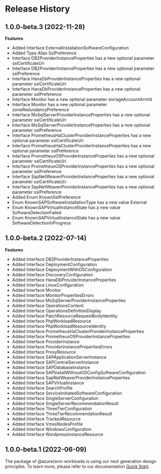 # Release History
    
## 1.0.0-beta.3 (2022-11-28)
    
**Features**

  - Added Interface ExternalInstallationSoftwareConfiguration
  - Added Type Alias SslPreference
  - Interface DB2ProviderInstanceProperties has a new optional parameter sslCertificateUri
  - Interface DB2ProviderInstanceProperties has a new optional parameter sslPreference
  - Interface HanaDbProviderInstanceProperties has a new optional parameter sslCertificateUri
  - Interface HanaDbProviderInstanceProperties has a new optional parameter sslPreference
  - Interface Monitor has a new optional parameter storageAccountArmId
  - Interface Monitor has a new optional parameter zoneRedundancyPreference
  - Interface MsSqlServerProviderInstanceProperties has a new optional parameter sslCertificateUri
  - Interface MsSqlServerProviderInstanceProperties has a new optional parameter sslPreference
  - Interface PrometheusHaClusterProviderInstanceProperties has a new optional parameter sslCertificateUri
  - Interface PrometheusHaClusterProviderInstanceProperties has a new optional parameter sslPreference
  - Interface PrometheusOSProviderInstanceProperties has a new optional parameter sslCertificateUri
  - Interface PrometheusOSProviderInstanceProperties has a new optional parameter sslPreference
  - Interface SapNetWeaverProviderInstanceProperties has a new optional parameter sslCertificateUri
  - Interface SapNetWeaverProviderInstanceProperties has a new optional parameter sslPreference
  - Added Enum KnownSslPreference
  - Enum KnownSAPSoftwareInstallationType has a new value External
  - Enum KnownSAPVirtualInstanceState has a new value SoftwareDetectionFailed
  - Enum KnownSAPVirtualInstanceState has a new value SoftwareDetectionInProgress
    
    
## 1.0.0-beta.2 (2022-07-14)
    
**Features**

  - Added Interface DB2ProviderInstanceProperties
  - Added Interface DeploymentConfiguration
  - Added Interface DeploymentWithOSConfiguration
  - Added Interface DiscoveryConfiguration
  - Added Interface HanaDbProviderInstanceProperties
  - Added Interface LinuxConfiguration
  - Added Interface Monitor
  - Added Interface MonitorPropertiesErrors
  - Added Interface MsSqlServerProviderInstanceProperties
  - Added Interface OperationsContent
  - Added Interface OperationsDefinitionDisplay
  - Added Interface PatchResourceRequestBodyIdentity
  - Added Interface PhpWorkloadResource
  - Added Interface PhpWorkloadResourceIdentity
  - Added Interface PrometheusHaClusterProviderInstanceProperties
  - Added Interface PrometheusOSProviderInstanceProperties
  - Added Interface ProviderInstance
  - Added Interface ProviderInstancePropertiesErrors
  - Added Interface ProxyResource
  - Added Interface SAPApplicationServerInstance
  - Added Interface SAPCentralServerInstance
  - Added Interface SAPDatabaseInstance
  - Added Interface SAPInstallWithoutOSConfigSoftwareConfiguration
  - Added Interface SapNetWeaverProviderInstanceProperties
  - Added Interface SAPVirtualInstance
  - Added Interface SearchProfile
  - Added Interface ServiceInitiatedSoftwareConfiguration
  - Added Interface SingleServerConfiguration
  - Added Interface SingleServerRecommendationResult
  - Added Interface ThreeTierConfiguration
  - Added Interface ThreeTierRecommendationResult
  - Added Interface TrackedResource
  - Added Interface VmssNodesProfile
  - Added Interface WindowsConfiguration
  - Added Interface WordpressInstanceResource
    
    
## 1.0.0-beta.1 (2022-06-09)

The package of @azure/arm-workloads is using our next generation design principles. To learn more, please refer to our documentation [Quick Start](https://aka.ms/js-track2-quickstart).
